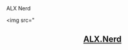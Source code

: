 <head>
        <meta charset="UTF-8">
        <meta name="viewport" content="width=device-width, initial-scale=1.0">
        <link rel="stylesheet" href="./css/index.css">
        <!-- Box icons -->
        <link rel="stylesheet" href="./resources/box_icons/css/animations.css">
        <link rel="stylesheet" href="./resources/box_icons/css/boxicons.css">
        <link rel="stylesheet" href="./resources/box_icons/css/boxicons.min.css">
        <link rel="stylesheet" href="./resources/box_icons/css/transformations.css">
        ALX Nerd
</head>

<img src="<body><header class="header" id="header"><nav class="navbar container"><a href="./index.html"><h2 class="logo">ALX.Nerd</h2></a></nav></header><script src="./js/index.js"><script></body>">